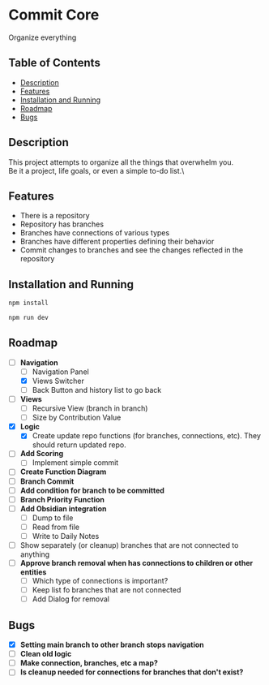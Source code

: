# Commit Core

Organize everything

## Table of Contents

- [Description](#description)
- [Features](#features)
- [Installation and Running](#Installation-and-Running)
- [Roadmap](#roadmap)
- [Bugs](#bugs)

## Description

This project attempts to organize all the things that overwhelm you.\
Be it a project, life goals, or even a simple to-do list.\

## Features

- There is a repository
- Repository has branches
- Branches have connections of various types
- Branches have different properties defining their behavior
- Commit changes to branches and see the changes reflected in the repository

## Installation and Running

```bash
npm install
```

```bash
npm run dev
```

## Roadmap

- [ ] **Navigation**
    - [ ] Navigation Panel
    - [x] Views Switcher
    - [ ] Back Button and history list to go back
- [ ] **Views**
    - [ ] Recursive View (branch in branch)
    - [ ] Size by Contribution Value
- [x] **Logic**
    - [x] Create update repo functions (for branches, connections, etc). They should return updated repo.
- [ ] **Add Scoring**
    - [ ] Implement simple commit
- [ ] **Create Function Diagram**
- [ ] **Branch Commit**
- [ ] **Add condition for branch to be committed**
- [ ] **Branch Priority Function**
- [ ] **Add Obsidian integration**
    - [ ] Dump to file
    - [ ] Read from file
    - [ ] Write to Daily Notes
- [ ] Show separately (or cleanup) branches that are not connected to anything
- [ ] **Approve branch removal when has connections to children or other entities**
    - [ ] Which type of connections is important?
    - [ ] Keep list fo branches that are not connected
    - [ ] Add Dialog for removal

## Bugs

- [x] **Setting main branch to other branch stops navigation**
- [ ] **Clean old logic**
- [ ] **Make connection, branches, etc a map?**
- [ ] **Is cleanup needed for connections for branches that don't exist?**
